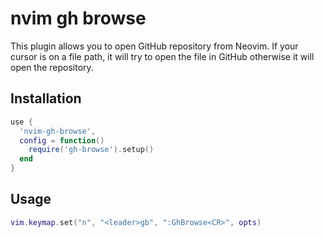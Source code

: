 # nvim gh browse

This plugin allows you to open GitHub repository from Neovim.
If your cursor is on a file path, it will try to open the file in GitHub otherwise it will open the repository.

## Installation
```lua
use {
  'nvim-gh-browse',
  config = function()
    require('gh-browse').setup()
  end
}
```

## Usage
```lua
vim.keymap.set("n", "<leader>gb", ":GhBrowse<CR>", opts)
```
